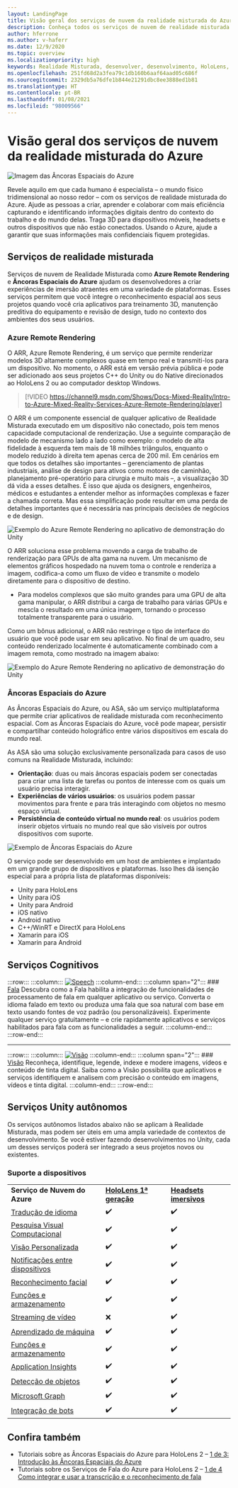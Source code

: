 ```yaml
---
layout: LandingPage
title: Visão geral dos serviços de nuvem da realidade misturada do Azure
description: Conheça todos os serviços de nuvem de realidade misturada do Azure que você pode integrar aos seus aplicativos Unity ou Unreal.
author: hferrone
ms.author: v-haferr
ms.date: 12/9/2020
ms.topic: overview
ms.localizationpriority: high
keywords: Realidade Misturada, desenvolver, desenvolvimento, HoloLens, serviços de nuvem, Azure, remote rendering, âncoras espaciais, serviços cognitivos, cognição, unity, machine learning, tradução de fala, pesquisa visual computacional, Microsoft Graph
ms.openlocfilehash: 251fd68d2a3fea79c1db160b6aaf64aad05c686f
ms.sourcegitcommit: 2329db5a76dfe1b844e21291dbc8ee3888ed1b81
ms.translationtype: HT
ms.contentlocale: pt-BR
ms.lasthandoff: 01/08/2021
ms.locfileid: "98009566"
---
```

# <a name="azure-mixed-reality-cloud-services-overview"></a>Visão geral dos serviços de nuvem da realidade misturada do Azure

![ Imagem das Âncoras Espaciais do Azure](../design/images/AzureSpatialAnchors.jpg)

Revele aquilo em que cada humano é especialista – o mundo físico tridimensional ao nosso redor – com os serviços de realidade misturada do Azure. Ajude as pessoas a criar, aprender e colaborar com mais eficiência capturando e identificando informações digitais dentro do contexto do trabalho e do mundo delas. Traga 3D para dispositivos móveis, headsets e outros dispositivos que não estão conectados. Usando o Azure, ajude a garantir que suas informações mais confidenciais fiquem protegidas.

## <a name="mixed-reality-services"></a>Serviços de realidade misturada

Serviços de nuvem de Realidade Misturada como **Azure Remote Rendering** e **Âncoras Espaciais do Azure** ajudam os desenvolvedores a criar experiências de imersão atraentes em uma variedade de plataformas. Esses serviços permitem que você integre o reconhecimento espacial aos seus projetos quando você cria aplicativos para treinamento 3D, manutenção preditiva do equipamento e revisão de design, tudo no contexto dos ambientes dos seus usuários.

### <a name="azure-remote-rendering"></a>Azure Remote Rendering
O ARR, Azure Remote Rendering, é um serviço que permite renderizar modelos 3D altamente complexos quase em tempo real e transmiti-los para um dispositivo. No momento, o ARR está em versão prévia pública e pode ser adicionado aos seus projetos C++ do Unity ou do Native direcionados ao HoloLens 2 ou ao computador desktop Windows.

> [!VIDEO https://channel9.msdn.com/Shows/Docs-Mixed-Reality/Intro-to-Azure-Mixed-Reality-Services-Azure-Remote-Rendering/player]

O ARR é um componente essencial de qualquer aplicativo de Realidade Misturada executado em um dispositivo não conectado, pois tem menos capacidade computacional de renderização. Use a seguinte comparação de modelo de mecanismo lado a lado como exemplo: o modelo de alta fidelidade à esquerda tem mais de 18 milhões triângulos, enquanto o modelo reduzido à direita tem apenas cerca de 200 mil. Em cenários em que todos os detalhes são importantes – gerenciamento de plantas industriais, análise de design para ativos como motores de caminhão, planejamento pré-operatório para cirurgia e muito mais –, a visualização 3D dá vida a esses detalhes. É isso que ajuda os designers, engenheiros, médicos e estudantes a entender melhor as informações complexas e fazer a chamada correta. Mas essa simplificação pode resultar em uma perda de detalhes importantes que é necessária nas principais decisões de negócios e de design.

![Exemplo do Azure Remote Rendering no aplicativo de demonstração do Unity](images/arr-engine.png)

O ARR soluciona esse problema movendo a carga de trabalho de renderização para GPUs de alta gama na nuvem. Um mecanismo de elementos gráficos hospedado na nuvem toma o controle e renderiza a imagem, codifica-a como um fluxo de vídeo e transmite o modelo diretamente para o dispositivo de destino. 

* Para modelos complexos que são muito grandes para uma GPU de alta gama manipular, o ARR distribui a carga de trabalho para várias GPUs e mescla o resultado em uma única imagem, tornando o processo totalmente transparente para o usuário. 

Como um bônus adicional, o ARR não restringe o tipo de interface do usuário que você pode usar em seu aplicativo. No final de um quadro, seu conteúdo renderizado localmente é automaticamente combinado com a imagem remota, como mostrado na imagem abaixo:

![Exemplo do Azure Remote Rendering no aplicativo de demonstração do Unity](images/showcase-app.png)

### <a name="azure-spatial-anchors"></a>Âncoras Espaciais do Azure
As Âncoras Espaciais do Azure, ou ASA, são um serviço multiplataforma que permite criar aplicativos de realidade misturada com reconhecimento espacial. Com as Âncoras Espaciais do Azure, você pode mapear, persistir e compartilhar conteúdo holográfico entre vários dispositivos em escala do mundo real. 

As ASA são uma solução exclusivamente personalizada para casos de uso comuns na Realidade Misturada, incluindo:
* **Orientação**: duas ou mais âncoras espaciais podem ser conectadas para criar uma lista de tarefas ou pontos de interesse com os quais um usuário precisa interagir.
* **Experiências de vários usuários**: os usuários podem passar movimentos para frente e para trás interagindo com objetos no mesmo espaço virtual.
* **Persistência de conteúdo virtual no mundo real**: os usuários podem inserir objetos virtuais no mundo real que são visíveis por outros dispositivos com suporte.

![Exemplo de Âncoras Espaciais do Azure](images/persistence.gif)

O serviço pode ser desenvolvido em um host de ambientes e implantado em um grande grupo de dispositivos e plataformas. Isso lhes dá isenção especial para a própria lista de plataformas disponíveis:
* Unity para HoloLens
* Unity para iOS
* Unity para Android
* iOS nativo
* Android nativo
* C++/WinRT e DirectX para HoloLens
* Xamarin para iOS
* Xamarin para Android

## <a name="cognitive-services"></a>Serviços Cognitivos

:::row:::
    :::column:::
       [![Speech](../whats-new/images/speech.jpg)](https://docs.microsoft.com/azure/cognitive-services/speech-service/)
    :::column-end:::
    :::column span="2":::
        ### <a name="speech"></a>[Fala](https://docs.microsoft.com/azure/cognitive-services/speech-service/)
        Descubra como a Fala habilita a integração de funcionalidades de processamento de fala em qualquer aplicativo ou serviço. Converta o idioma falado em texto ou produza uma fala que soa natural com base em texto usando fontes de voz padrão (ou personalizáveis). Experimente qualquer serviço gratuitamente – e crie rapidamente aplicativos e serviços habilitados para fala com as funcionalidades a seguir.
    :::column-end:::
:::row-end:::

---

:::row:::
    :::column:::
       [![Visão](../whats-new/images/vision.jpg)](https://docs.microsoft.com/azure/cognitive-services/computer-vision/)
    :::column-end:::
    :::column span="2":::
        ### <a name="vision"></a>[Visão](https://docs.microsoft.com/azure/cognitive-services/computer-vision/)
        Reconheça, identifique, legende, indexe e modere imagens, vídeos e conteúdo de tinta digital. Saiba como a Visão possibilita que aplicativos e serviços identifiquem e analisem com precisão o conteúdo em imagens, vídeos e tinta digital.
    :::column-end:::
:::row-end:::


## <a name="standalone-unity-services"></a>Serviços Unity autônomos

Os serviços autônomos listados abaixo não se aplicam à Realidade Misturada, mas podem ser úteis em uma ampla variedade de contextos de desenvolvimento. Se você estiver fazendo desenvolvimentos no Unity, cada um desses serviços poderá ser integrado a seus projetos novos ou existentes.

### <a name="device-support"></a>Suporte a dispositivos
<table>
    <tr>
        <td><strong>Serviço de Nuvem do Azure</strong></td>
        <td><a href="../hololens-hardware-details.md"><strong>HoloLens 1ª geração</strong></a></td>
        <td><a href="../discover/immersive-headset-hardware-details.md"><strong>Headsets imersivos</strong></a></td>
    </tr>
     <tr>
        <td><a href="unity/tutorials/mr-azure-301.md">Tradução de idioma</a></td>
        <td>✔️</td>
        <td>✔️</td>
    </tr>
    <tr>
        <td><a href="unity/tutorials/mr-azure-302.md">Pesquisa Visual Computacional</a></td>
        <td>✔️</td>
        <td>✔️</td>
    </tr>
    <tr>
        <td><a href="unity/tutorials/mr-azure-302b.md">Visão Personalizada</a></td>
        <td>✔️</td>
        <td>✔️</td>
    </tr>
    <tr>
        <td><a href="unity/tutorials/mr-azure-303.md">Notificações entre dispositivos</a></td>
        <td>✔️</td>
        <td>✔️</td>
    </tr>
    <tr>
        <td><a href="unity/tutorials/mr-azure-304.md">Reconhecimento facial</a></td>
        <td>✔️</td>
        <td>✔️</td>
    </tr>
    <tr>
        <td><a href="unity/tutorials/mr-azure-305.md">Funções e armazenamento</a></td>
        <td>✔️</td>
        <td>✔️</td>
    </tr>
    <tr>
        <td><a href="unity/tutorials/mr-azure-306.md">Streaming de vídeo</a></td>
        <td>❌</td>
        <td>✔️</td>
    </tr>
    <tr>
        <td><a href="unity/tutorials/mr-azure-307.md">Aprendizado de máquina</a></td>
        <td>✔️</td>
        <td>✔️</td>
    </tr>
    <tr>
        <td><a href="unity/tutorials/mr-azure-308.md"mr-azure-308.md">Funções e armazenamento</a></td>
        <td>✔️</td>
        <td>✔️</td>
    </tr>
    <tr>
        <td><a href="unity/tutorials/mr-azure-309.md">Application Insights</a></td>
        <td>✔️</td>
        <td>✔️</td>
    </tr>
    <tr>
        <td><a href="unity/tutorials/mr-azure-310.md">Detecção de objetos</a></td>
        <td>✔️</td>
        <td>✔️</td>
    </tr>
    <tr>
        <td><a href="unity/tutorials/mr-azure-311.md">Microsoft Graph</a></td>
        <td>✔️</td>
        <td>✔️</td>
    </tr>
    <tr>
        <td><a href="unity/tutorials/mr-azure-312.md">Integração de bots</a></td>
        <td>✔️</td>
        <td>✔️</td>
    </tr>
</table>

## <a name="see-also"></a>Confira também

* Tutoriais sobre as Âncoras Espaciais do Azure para HoloLens 2 – [1 de 3: Introdução às Âncoras Espaciais do Azure](../mrlearning-asa-ch1.md)
* Tutoriais sobre os Serviços de Fala do Azure para HoloLens 2 – [1 de 4 Como integrar e usar a transcrição e o reconhecimento de fala](../develop/unity/tutorials/mrlearning-speechSDK-ch1.md)
